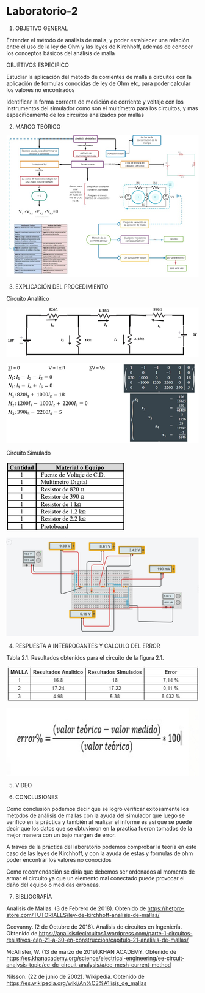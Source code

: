 # Laboratorio-2

1. OBJETIVO GENERAL 

Entender el método de análisis de malla, y poder establecer una relación entre el uso de la ley de Ohm y las leyes de Kirchhoff, ademas de conocer los conceptos básicos del análisis de malla

   OBJETIVOS ESPECIFICO 
   
Estudiar la aplicación del método de corrientes de malla a circuitos con la aplicación de formulas conocidas de ley de Ohm etc, para poder calcular los valores no encontrados 
 
Identificar la forma correcta de medición de corriente y voltaje con los instrumentos del simulador como son el multímetro para los circuitos,  y mas especificamente de los circuitos analizados por mallas

2. MARCO TEÓRICO


![](Img/Materia.jpeg)

3. EXPLICACIÓN DEL PROCEDIMIENTO

Circuito Analítico

![](Img/CircuitoA.jpeg)

![](Img/Proceso1.jpeg)

Circuito Simulado

![](Img/Materiales.jpeg)

![](Img/CircuitoS.jpeg)


4. RESPUESTA A INTERROGANTES Y CALCULO DEL ERROR

Tabla 2.1. Resultados obtenidos para el circuito de la figura 2.1.
 
 ![](Img/Tabla.jpeg)
 
 ![](Img/formula.error1.jpeg) 

5. VIDEO


6. CONCLUSIONES

Como conclusión podemos decir que se logró verificar exitosamente los métodos de análisis de mallas con la ayuda del simulador que luego se verifico en la práctica y también al realizar el informe es así que se puede decir que los datos que se obtuvieron en la practica fueron tomados de la mejor manera con un bajo margen de error.


A través de la práctica del laboratorio podemos comprobar la teoría en este caso de las leyes de Kirchhoff, y con la ayuda de estas y formulas de ohm poder encontrar los valores no conocidos 


Como recomendación se diría que debemos ser ordenados al momento de armar el circuito ya que un elemento mal conectado puede provocar el daño del equipo o medidas erróneas.



7. BIBLIOGRAFÍA

Analisis de Mallas. (3 de Febrero de 2018). Obtenido de https://hetpro-store.com/TUTORIALES/ley-de-kirchhoff-analisis-de-mallas/

Geovanny. (2 de Octubre de 2016). Analisis de circuitos en Ingeniería. Obtenido de https://analisisdecircuitos1.wordpress.com/parte-1-circuitos-resistivos-cap-21-a-30-en-construccion/capitulo-21-analisis-de-mallas/

McAllister, W. (13 de marzo de 2019).KHAN ACADEMY. Obtenido de https://es.khanacademy.org/science/electrical-engineering/ee-circuit-analysis-topic/ee-dc-circuit-analysis/a/ee-mesh-current-method

Nilsson. (22 de junio de 2002). Wikipedia. Obtenido de https://es.wikipedia.org/wiki/An%C3%A1lisis_de_mallas


